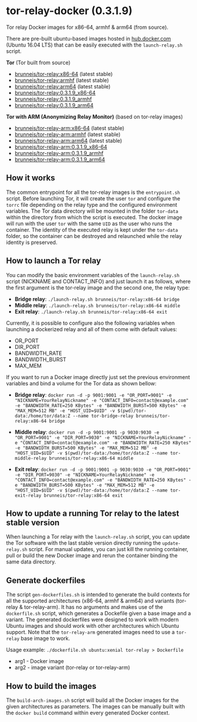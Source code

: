 # tor-relay-docker (0.3.1.9)
Tor relay Docker images for x86-64, armhf &amp; arm64 (from source).

There are pre-built ubuntu-based images hosted in
[hub.docker.com](https://hub.docker.com/r/brunneis)
(Ubuntu 16.04 LTS) that can be easily executed with the `launch-relay.sh` script.

__Tor__ (Tor built from source)
- [brunneis/tor-relay:x86-64](https://hub.docker.com/r/brunneis/tor-relay/tags/) (latest stable)
- [brunneis/tor-relay:armhf](https://hub.docker.com/r/brunneis/tor-relay/tags/) (latest stable)
- [brunneis/tor-relay:arm64](https://hub.docker.com/r/brunneis/tor-relay/tags/) (latest stable)
- [brunneis/tor-relay:0.3.1.9_x86-64](https://hub.docker.com/r/brunneis/tor-relay/tags/)
- [brunneis/tor-relay:0.3.1.9_armhf](https://hub.docker.com/r/brunneis/tor-relay/tags/)
- [brunneis/tor-relay:0.3.1.9_arm64](https://hub.docker.com/r/brunneis/tor-relay/tags/)

__Tor with ARM (Anonymizing Relay Monitor)__ (based on tor-relay images)
- [brunneis/tor-relay-arm:x86-64](https://hub.docker.com/r/brunneis/tor-relay-arm/tags/) (latest stable)
- [brunneis/tor-relay-arm:armhf](https://hub.docker.com/r/brunneis/tor-relay-arm/tags/) (latest stable)
- [brunneis/tor-relay-arm:arm64](https://hub.docker.com/r/brunneis/tor-relay-arm/tags/) (latest stable)
- [brunneis/tor-relay-arm:0.3.1.9_x86-64](https://hub.docker.com/r/brunneis/tor-relay-arm/tags/)
- [brunneis/tor-relay-arm:0.3.1.9_armhf](https://hub.docker.com/r/brunneis/tor-relay-arm/tags/)
- [brunneis/tor-relay-arm:0.3.1.9_arm64](https://hub.docker.com/r/brunneis/tor-relay-arm/tags/)


## How it works
The common entrypoint for all the tor-relay images is the `entrypoint.sh` script. Before launching Tor, it will create the user `tor` and configure the `torrc` file depending on the relay type and the configured environment variables. The Tor data directory will be mounted in the folder `tor-data` within the directory from which the script is executed. The docker image will run with the user `tor` with the same `UID` as the user who runs the container. The identity of the executed relay is kept under the `tor-data` folder, so the container can be destroyed and relaunched while the relay identity is preserved.

## How to launch a Tor relay
You can modify the basic environment variables of the `launch-relay.sh` script
(NICKNAME and CONTACT_INFO) and just launch it as follows, where the first argument
is the tor-relay image and the second one, the relay type:

- __Bridge relay__: `./launch-relay.sh brunneis/tor-relay:x86-64 bridge`
- __Middle relay__: `./launch-relay.sh brunneis/tor-relay:x86-64 middle`
- __Exit relay__: `./launch-relay.sh brunneis/tor-relay:x86-64 exit`

Currently, it is possible to configure also the following variables when
launching a dockerized relay and all of them come with default values:
- OR_PORT
- DIR_PORT
- BANDWIDTH_RATE
- BANDWIDTH_BURST
- MAX_MEM

If you want to run a Docker image directly just set the previous environment
variables and bind a volume for the Tor data as shown bellow:

- __Bridge relay__:
`docker run -d -p 9001:9001 -e "OR_PORT=9001" -e "NICKNAME=YourRelayNickname" -e "CONTACT_INFO=contact@example.com" -e "BANDWIDTH_RATE=250 KBytes" -e "BANDWIDTH_BURST=500 KBytes" -e "MAX_MEM=512 MB" -e "HOST_UID=$UID" -v $(pwd)/tor-data:/home/tor/data:Z --name tor-bridge-relay brunneis/tor-relay:x86-64 bridge`

- __Middle relay__:
`docker run -d -p 9001:9001 -p 9030:9030 -e "OR_PORT=9001" -e "DIR_PORT=9030" -e "NICKNAME=YourRelayNickname" -e "CONTACT_INFO=contact@example.com" -e "BANDWIDTH_RATE=250 KBytes" -e "BANDWIDTH_BURST=500 KBytes" -e "MAX_MEM=512 MB" -e "HOST_UID=$UID" -v $(pwd)/tor-data:/home/tor/data:Z --name tor-middle-relay brunneis/tor-relay:x86-64 middle`

- __Exit relay__:
`docker run -d -p 9001:9001 -p 9030:9030 -e "OR_PORT=9001" -e "DIR_PORT=9030" -e "NICKNAME=YourRelayNickname" -e "CONTACT_INFO=contact@example.com" -e "BANDWIDTH_RATE=250 KBytes" -e "BANDWIDTH_BURST=500 KBytes" -e "MAX_MEM=512 MB" -e "HOST_UID=$UID" -v $(pwd)/tor-data:/home/tor/data:Z --name tor-exit-relay brunneis/tor-relay:x86-64 exit`

## How to update a running Tor relay to the latest stable version
When launching a Tor relay with the `launch-relay.sh` script, you can update the Tor software with the last stable version directly running the `update-relay.sh` script. For manual updates, you can just kill the running container, pull or build the new Docker image and rerun the container binding the same data directory.

## Generate dockerfiles
The script `gen-dockerfiles.sh` is intended to generate the build contexts for all the supported
architectures (x86-64, armhf & arm64) and variants (tor-relay & tor-relay-arm). It has no arguments and makes use of the `dockerfile.sh` script, which generates a Dockefile given a base image and a variant.
The generated dockerfiles were designed to work with modern Ubuntu images and should work with other architectures which Ubuntu support. Note that the `tor-relay-arm` generated images need to use a `tor-relay` base image to work.

Usage example: `./dockerfile.sh ubuntu:xenial tor-relay > Dockerfile`
- arg1 - Docker image
- arg2 - image variant (tor-relay or tor-relay-arm)

## How to build the images
The `build-arch-images.sh` script will build all the Docker images for the given architectures as parameters. The images can be manually built with the `docker build` command within every generated Docker context.

